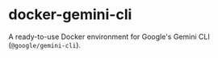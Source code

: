 # docker-gemini-cli
A ready-to-use Docker environment for Google's Gemini CLI (`@google/gemini-cli`).
